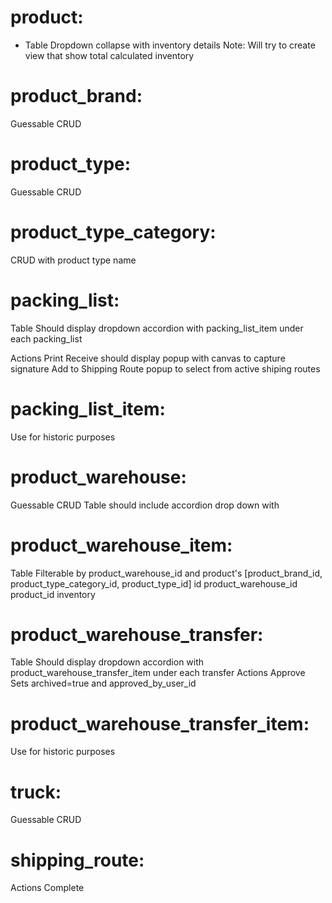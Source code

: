 # product:

- Table
  Dropdown collapse with inventory details
  Note: Will try to create view that show total calculated inventory

# product_brand:

Guessable CRUD

# product_type:

Guessable CRUD

# product_type_category:

CRUD with product type name

# packing_list:

Table
Should display dropdown accordion with packing_list_item under each packing_list

Actions
Print
Receive
should display popup with canvas to capture signature
Add to Shipping Route
popup to select from active shiping routes

# packing_list_item:

Use for historic purposes

# product_warehouse:

Guessable CRUD
Table should include accordion drop down with

# product_warehouse_item:

Table
Filterable by product_warehouse_id and product's [product_brand_id, product_type_category_id, product_type_id]
id
product_warehouse_id
product_id
inventory

# product_warehouse_transfer:

Table
Should display dropdown accordion with product_warehouse_transfer_item under each transfer
Actions
Approve
Sets archived=true and approved_by_user_id

# product_warehouse_transfer_item:

Use for historic purposes

# truck:

Guessable CRUD

# shipping_route:

Actions
Complete
